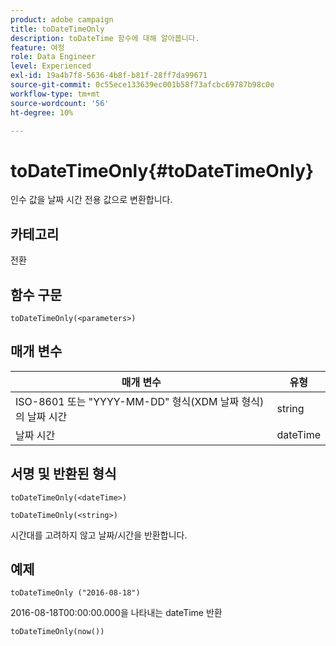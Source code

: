 ```yaml
---
product: adobe campaign
title: toDateTimeOnly
description: toDateTime 함수에 대해 알아봅니다.
feature: 여정
role: Data Engineer
level: Experienced
exl-id: 19a4b7f8-5636-4b8f-b81f-28ff7da99671
source-git-commit: 0c55ece133639ec001b58f73afcbc69787b98c0e
workflow-type: tm+mt
source-wordcount: '56'
ht-degree: 10%

---
```


# toDateTimeOnly{#toDateTimeOnly}

인수 값을 날짜 시간 전용 값으로 변환합니다.

## 카테고리

전환

## 함수 구문

`toDateTimeOnly(<parameters>)`

## 매개 변수

| 매개 변수 | 유형 |
|-----------|------------------|
| ISO-8601 또는 &quot;YYYY-MM-DD&quot; 형식(XDM 날짜 형식)의 날짜 시간 | string |
| 날짜 시간 | dateTime |

## 서명 및 반환된 형식

`toDateTimeOnly(<dateTime>)`

`toDateTimeOnly(<string>)`
<!--`toDateTimeOnly(<integer>,<integer>,<integer>)`
`toDateTimeOnly(<integer>,<integer>,<integer>,<integer>,<integer>,<integer>)`-->

시간대를 고려하지 않고 날짜/시간을 반환합니다.

## 예제

`toDateTimeOnly ("2016-08-18")`

2016-08-18T00:00:00.000을 나타내는 dateTime 반환

`toDateTimeOnly(now())`

<!--`toDateTimeOnly(2016,8,18,23,17,59)`

Returns 2016-08-18T23:17:59.000.

`toDateTimeOnly(2016,8,18)`

Returns 2016-08-18T00:00:00.000.-->
